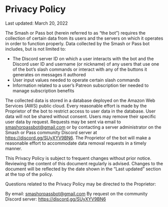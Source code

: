 # Privacy Policy
 
Last updated: March 20, 2022


 
The Smash or Pass bot (herein referred to as “the bot”) requires the collection of certain data from its users and the servers on which it operates in order to function properly. Data collected by the Smash or Pass bot includes, but is not limited to:



- The Discord server ID on which a user interacts with the bot and the Discord user ID and username (or nickname) of any users that use one of the bot’s slash commands or interact with any of the buttons it generates on messages it authored
- User input values needed to operate certain slash commands
- Information related to a user’s Patreon subscription tier needed to manage subscription benefits



The collected data is stored in a database deployed on the Amazon Web Services (AWS) public cloud. Every reasonable effort is made by the Proprietor of the bot to restrict access to user data in the database. User data will not be shared without consent. Users may remove their specific user data by request. Requests may be sent via email to smashorpassbot@gmail.com or by contacting a server administrator on the Smash or Pass community Discord server at https://discord.gg/SUyXYV9BN6. The Proprietor of the bot will make a reasonable effort to accommodate data removal requests in a timely manner.



This Privacy Policy is subject to frequent changes without prior notice. Reviewing the content of this document regularly is advised. Changes to the document will be reflected by the date shown in the “Last updated” section at the top of the policy.



Questions related to the Privacy Policy may be directed to the Proprietor:



By email: smashorpassbot@gmail.com
By request on the community Discord server: https://discord.gg/SUyXYV9BN6
